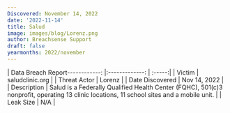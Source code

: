 ```yaml
---
Discovered: November 14, 2022
date: '2022-11-14'
title: Salud
image: images/blog/Lorenz.png
author: Breachsense Support
draft: false
yearmonths: 2022/november
---
```


| Data Breach Report------------:     |:-------------:    | :-----:|
| Victim      | saludclinic.org      | 
| Threat Actor      | Lorenz      | 
| Date Discovered      | Nov 14, 2022      | 
| Description      | Salud is a Federally Qualified Health Center (FQHC), 501(c)3 nonprofit, operating 13 clinic locations, 11 school sites and a mobile unit.      | 
| Leak Size      | N/A      | 

